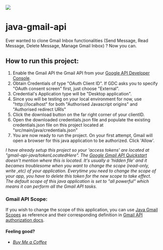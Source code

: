 ![](https://images.unsplash.com/photo-1557200134-90327ee9fafa?ixlib=rb-1.2.1&ixid=eyJhcHBfaWQiOjEyMDd9&auto=format&fit=crop&w=360&q=80)

# java-gmail-api
Ever wanted to clone Gmail Inbox functionalities (Send Message, Read Message, Delete Message, Manage Gmail Inbox) ? Now you can.

## How to run this project:

1. Enable the Gmail API the Gmail API from your [Google API Developer Console](https://console.developers.google.com/). 
2. Obtain Credentials of type "OAuth Client ID". If GDC asks you to specify "OAuth consent screen" first, just choose "External".
3. Credential's Application type will be "Desktop application".
4. Since you will be testing on your local environment for now, use "http://localhost" for both "Authorised Javascript origins" and "Authorised redirect URIs"
5. Click the download button on the far right corner of your clientID.
6. Open the downloaded credentials.json file and populate the existing credentials.json file on this project located at "src/main/java/credentials.json"
7. You are now ready to run the project. On your first attempt, Gmail will open a browser for this java application to be authorized. Click 'Allow'.

*I have already setup this project so your 'access tokens' are located at "gmail-api-java/tokenLocatedHere".  The [Google Gmail API Quickstart](https://developers.google.com/gmail/api/quickstart/java) doesn't mention where this is located. It's usually a 'hidden file' and it becames troublesome when you want to change the scope (read-only, write ,etc) of your application. Everytime you need to change the scope of your app, you have to delete this token for the new scope to take effect. The default scope of this java application is set to "all powerful" which means it can perform all the Gmail API tasks.*

### Gmail API Scope:

If you wish to change the scope of this application, you can use [Java Gmail Scopes](http://javadox.com/com.google.apis/google-api-services-gmail/v1-rev29-1.20.0/com/google/api/services/gmail/GmailScopes.html#MAIL_GOOGLE_COM) as reference and their corresponding definition in [Gmail API authorization docs](https://developers.google.com/gmail/api/auth/scopes).

#### Feeling good?
* *[Buy Me a Coffee](https://www.buymeacoffee.com/noogui)*
